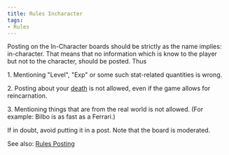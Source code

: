 ```yaml
---
title: Rules Incharacter
tags:
- Rules
---
```


Posting on the In-Character boards should be strictly as the name
implies: in-character. That means that no information which is know to
the player but not to the character, should be posted. Thus

1\. Mentioning "Level", "Exp" or some such stat-related quantities is
wrong.

2\. Posting about your [death](death "wikilink") is not allowed, even if
the game allows for reincarnation.

3\. Mentioning things that are from the real world is not allowed. (For
example: Bilbo is as fast as a Ferrari.)

If in doubt, avoid putting it in a post. Note that the board is
moderated.

See also: [Rules Posting](Rules_Posting "wikilink")
